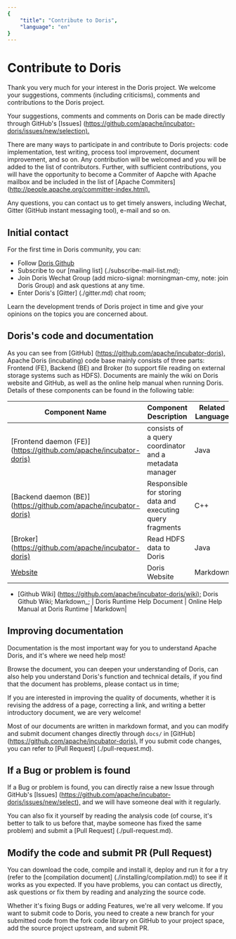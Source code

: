 ```yaml
---
{
    "title": "Contribute to Doris",
    "language": "en"
}
---
```


<!-- 
Licensed to the Apache Software Foundation (ASF) under one
or more contributor license agreements.  See the NOTICE file
distributed with this work for additional information
regarding copyright ownership.  The ASF licenses this file
to you under the Apache License, Version 2.0 (the
"License"); you may not use this file except in compliance
with the License.  You may obtain a copy of the License at

  http://www.apache.org/licenses/LICENSE-2.0

Unless required by applicable law or agreed to in writing,
software distributed under the License is distributed on an
"AS IS" BASIS, WITHOUT WARRANTIES OR CONDITIONS OF ANY
KIND, either express or implied.  See the License for the
specific language governing permissions and limitations
under the License.
-->

# Contribute to Doris

Thank you very much for your interest in the Doris project. We welcome your suggestions, comments (including criticisms), comments and contributions to the Doris project.

Your suggestions, comments and comments on Doris can be made directly through GitHub's [Issues] (<https://github.com/apache/incubator-doris/issues/new/selection).>

There are many ways to participate in and contribute to Doris projects: code implementation, test writing, process tool improvement, document improvement, and so on. Any contribution will be welcomed and you will be added to the list of contributors. Further, with sufficient contributions, you will have the opportunity to become a Commiter of Aapche with Apache mailbox and be included in the list of [Apache Commiters] (<http://people.apache.org/committer-index.html).>

Any questions, you can contact us to get timely answers, including Wechat, Gitter (GitHub instant messaging tool), e-mail and so on.

## Initial contact

For the first time in Doris community, you can:

* Follow [Doris Github](https://github.com/apache/incubator-doris)
* Subscribe to our [mailing list] (./subscribe-mail-list.md);
* Join Doris Wechat Group (add micro-signal: morningman-cmy, note: join Doris Group) and ask questions at any time.
* Enter Doris's [Gitter] (./gitter.md) chat room;

Learn the development trends of Doris project in time and give your opinions on the topics you are concerned about.

## Doris's code and documentation

As you can see from [GitHub] (<https://github.com/apache/incubator-doris),> Apache Doris (incubating) code base mainly consists of three parts: Frontend (FE), Backend (BE) and Broker (to support file reading on external storage systems such as HDFS). Documents are mainly the wiki on Doris website and GitHub, as well as the online help manual when running Doris. Details of these components can be found in the following table:

| Component Name | Component Description | Related Language|
|--------|----------------------------|----------|
| [Frontend daemon (FE)] (<https://github.com/apache/incubator-doris)> | consists of a query coordinator and a metadata manager | Java|
| [Backend daemon (BE)] (<https://github.com/apache/incubator-doris)> | Responsible for storing data and executing query fragments | C++|
| [Broker] (<https://github.com/apache/incubator-doris)> | Read HDFS data to Doris | Java|
| [Website](https://github.com/apache/incubator-doris-website) | Doris Website | Markdown |

+ [Github Wiki] (<https://github.com/apache/incubator-doris/wiki);> Doris Github Wiki; Markdown_;
| Doris Runtime Help Document | Online Help Manual at Doris Runtime | Markdown|

## Improving documentation

Documentation is the most important way for you to understand Apache Doris, and it's where we need help most!

Browse the document, you can deepen your understanding of Doris, can also help you understand Doris's function and technical details, if you find that the document has problems, please contact us in time;

If you are interested in improving the quality of documents, whether it is revising the address of a page, correcting a link, and writing a better introductory document, we are very welcome!

Most of our documents are written in markdown format, and you can modify and submit document changes directly through `docs/` in [GitHub] (<https://github.com/apache/incubator-doris).> If you submit code changes, you can refer to [Pull Request] (./pull-request.md).

## If a Bug or problem is found

If a Bug or problem is found, you can directly raise a new Issue through GitHub's [Issues] (<https://github.com/apache/incubator-doris/issues/new/select),> and we will have someone deal with it regularly.

You can also fix it yourself by reading the analysis code (of course, it's better to talk to us before that, maybe someone has fixed the same problem) and submit a [Pull Request] (./pull-request.md).

## Modify the code and submit PR (Pull Request)

You can download the code, compile and install it, deploy and run it for a try (refer to the [compilation document] (./installing/compilation.md)) to see if it works as you expected. If you have problems, you can contact us directly, ask questions or fix them by reading and analyzing the source code.

Whether it's fixing Bugs or adding Features, we're all very welcome. If you want to submit code to Doris, you need to create a new branch for your submitted code from the fork code library on GitHub to your project space, add the source project upstream, and submit PR.
